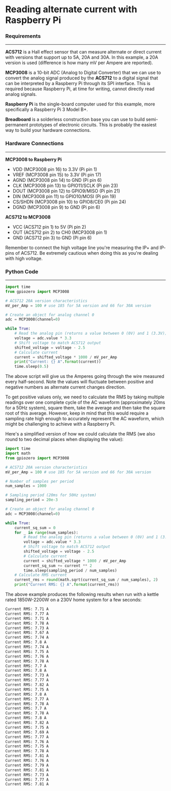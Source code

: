 # Reading alternate current with Raspberry Pi

### Requirements

---

**ACS712** is a Hall effect sensor that can measure alternate or direct current with versions that support up to 5A, 20A and 30A. In this example, a 20A version is used (difference is how many mV per Ampere are reported).

**MCP3008** is a 10-bit ADC (Analog to Digital Converter) that we can use to convert the analog signal produced by the **ACS712** to a digital signal that can be interpreted by a Raspberry Pi through its SPI interface. This is required because Raspberry Pi, at time for writing, cannot directly read analog signals.

**Raspberry Pi** is the single-board computer used for this example, more specifically a Raspberry Pi 3 Model B+.

**Breadboard** is a solderless construction base you can use to build semi-permanent prototypes of electronic circuits. This is probably the easiest way to build your hardware connections.

### Hardware Connections

---

**MCP3008 to Raspberry Pi**

- VDD (MCP3008 pin 16) to 3.3V (Pi pin 1)
- VREF (MCP3008 pin 15) to 3.3V (Pi pin 17)
- AGND (MCP3008 pin 14) to GND (Pi pin 6)
- CLK (MCP3008 pin 13) to GPIO11/SCLK (Pi pin 23)
- DOUT (MCP3008 pin 12) to GPIO9/MISO (Pi pin 21)
- DIN (MCP3008 pin 11) to GPIO10/MOSI (Pi pin 19)
- CS/SHDN (MCP3008 pin 10) to GPIO8/CE0 (Pi pin 24)
- DGND (MCP3008 pin 9) to GND (Pi pin 6)

**ACS712 to MCP3008**

- VCC (ACS712 pin 1) to 5V (Pi pin 2)
- OUT (ACS712 pin 2) to CH0 (MCP3008 pin 1)
- GND (ACS712 pin 3) to GND (Pi pin 6)

Remember to connect the high voltage line you're measuring the IP+ and IP- pins of ACS712. Be extremely cautious when doing this as you're dealing with high voltage.

### Python Code

---

```py title="Simple example"
import time
from gpiozero import MCP3008

# ACS712 20A version characteristics
mV_per_Amp = 100 # use 185 for 5A version and 66 for 30A version

# Create an object for analog channel 0
adc = MCP3008(channel=0)

while True:
    # Read the analog pin (returns a value between 0 (0V) and 1 (3.3V))
    voltage = adc.value * 3.3
    # Shift voltage to match ACS712 output
    shifted_voltage = voltage - 2.5
    # Calculate current
    current = shifted_voltage * 1000 / mV_per_Amp
    print("Current: {} A".format(current))
    time.sleep(0.5)
```

The above script will give us the Amperes going through the wire measured every half-second. Note the values will fluctuate between positive and negative numbers as alternate current changes direction.

To get positive values only, we need to calculate the RMS by taking multiple readings over one complete cycle of the AC waveform (approximately 20ms for a 50Hz system), square them, take the average and then take the square root of this average. However, keep in mind that this would require a sampling rate high enough to accurately represent the AC waveform, which might be challenging to achieve with a Raspberry Pi.

Here's a simplified version of how we could calculate the RMS (we also round to two decimal places when displaying the value):

```py
import time
import math
from gpiozero import MCP3008

# ACS712 20A version characteristics
mV_per_Amp = 100 # use 185 for 5A version and 66 for 30A version

# Number of samples per period
num_samples = 1000

# Sampling period (20ms for 50Hz system)
sampling_period = 20e-3

# Create an object for analog channel 0
adc = MCP3008(channel=0)

while True:
    current_sq_sum = 0
    for _ in range(num_samples):
        # Read the analog pin (returns a value between 0 (0V) and 1 (3.3V))
        voltage = adc.value * 3.3
        # Shift voltage to match ACS712 output
        shifted_voltage = voltage - 2.5
        # Calculate current
        current = shifted_voltage * 1000 / mV_per_Amp
        current_sq_sum += current ** 2
        time.sleep(sampling_period / num_samples)
    # Calculate RMS current
    current_rms = round(math.sqrt(current_sq_sum / num_samples), 2)
    print("Current RMS: {} A".format(current_rms))
```

The above example produces the following results when run with a kettle rated 1850W-2200W on a 230V home system for a few seconds:

```bash
Current RMS: 7.71 A
Current RMS: 7.77 A
Current RMS: 7.71 A
Current RMS: 7.78 A
Current RMS: 7.73 A
Current RMS: 7.67 A
Current RMS: 7.74 A
Current RMS: 7.8 A
Current RMS: 7.74 A
Current RMS: 7.75 A
Current RMS: 7.76 A
Current RMS: 7.78 A
Current RMS: 7.7 A
Current RMS: 7.8 A
Current RMS: 7.73 A
Current RMS: 7.77 A
Current RMS: 7.82 A
Current RMS: 7.75 A
Current RMS: 7.8 A
Current RMS: 7.77 A
Current RMS: 7.78 A
Current RMS: 7.7 A
Current RMS: 7.78 A
Current RMS: 7.8 A
Current RMS: 7.82 A
Current RMS: 7.75 A
Current RMS: 7.69 A
Current RMS: 7.77 A
Current RMS: 7.76 A
Current RMS: 7.75 A
Current RMS: 7.78 A
Current RMS: 7.81 A
Current RMS: 7.76 A
Current RMS: 7.79 A
Current RMS: 7.81 A
Current RMS: 7.73 A
Current RMS: 7.77 A
Current RMS: 7.81 A
```
